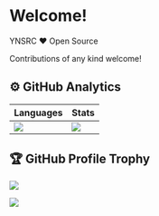 # Welcome!

YNSRC ❤️ Open Source

Contributions of any kind welcome!

## ⚙️ GitHub Analytics
| Languages                                                                                                                                                                                | Stats                                                                                                               |
|------------------------------------------------------------------------------------------------------------------------------------------------------------------------------------------|---------------------------------------------------------------------------------------------------------------------|
| ![](https://github-readme-stats.vercel.app/api/top-langs/?username=ynsrc&theme=dark&hide_border=true&include_all_commits=true&count_private=true&layout=compact&hide=Jupyter%20Notebook) | ![](https://github-readme-stats.vercel.app/api?username=ynsrc&theme=dark&hide_border=true&include_all_commits=true) |


## 🏆 GitHub Profile Trophy
![](https://github-profile-trophy.vercel.app/?username=ynsrc&column=8&theme=darkhub&no-frame=true&no-bg=true)


![](https://komarev.com/ghpvc/?username=ynsrc&color=blue&abbreviated=true)
